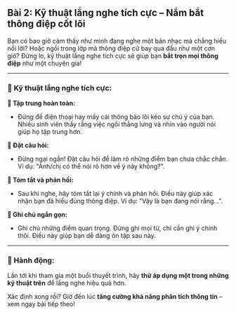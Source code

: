 ## Bài 2: Kỹ thuật lắng nghe tích cực – Nắm bắt thông điệp cốt lõi  

Bạn có bao giờ cảm thấy như mình đang nghe một bản nhạc mà chẳng hiểu nổi lời? Hoặc ngồi trong lớp mà thông điệp cứ bay qua đầu như một cơn gió? Đừng lo, kỹ thuật lắng nghe tích cực sẽ giúp bạn **bắt trọn mọi thông điệp** như một chuyên gia!  

---

### 📌 Kỹ thuật lắng nghe tích cực:  

**🔹 Tập trung hoàn toàn:**
- Đừng để điện thoại hay mấy cái thông báo lôi kéo sự chú ý của bạn. Nhiều sinh viên thấy rằng việc ngồi thẳng lưng và nhìn vào người nói giúp họ tập trung hơn.  

**🔹 Đặt câu hỏi:**
- Đừng ngại ngần! Đặt câu hỏi để làm rõ những điểm bạn chưa chắc chắn. Ví dụ: "Anh/chị có thể nói rõ hơn về ý này không?".  

**🔹 Tóm tắt và phản hồi:**
- Sau khi nghe, hãy tóm tắt lại ý chính và phản hồi. Điều này giúp xác nhận bạn đã hiểu đúng thông điệp. Ví dụ: "Vậy là bạn đang nói rằng…".  

**🔹 Ghi chú ngắn gọn:**
- Ghi chú những điểm quan trọng. Đừng ghi mọi từ, chỉ cần ghi ý chính thôi. Điều này giúp bạn dễ dàng ôn tập sau này.  

---

### 🚀 Hành động:  

Lần tới khi tham gia một buổi thuyết trình, hãy **thử áp dụng một trong những kỹ thuật trên** để lắng nghe hiệu quả hơn.  

Xác định xong rồi? Giờ đến lúc **tăng cường khả năng phân tích thông tin** – xem ngay bài tiếp theo!  